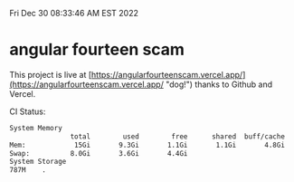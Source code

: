 Fri Dec 30 08:33:46 AM EST 2022

# angular fourteen scam


This project is live at [https://angularfourteenscam.vercel.app/](https://angularfourteenscam.vercel.app/ "dog!") thanks to Github and Vercel.

CI Status: 

```bash
System Memory
               total        used        free      shared  buff/cache   available
Mem:            15Gi       9.3Gi       1.1Gi       1.1Gi       4.8Gi       4.5Gi
Swap:          8.0Gi       3.6Gi       4.4Gi
System Storage
787M	.
```
```bash
